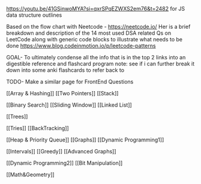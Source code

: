 
https://youtu.be/41GSinwoMYA?si=qxrSPqEZWXS2em76&t=2482 for JS data structure outlines

Based on the flow chart with Neetcode - https://neetcode.io/
Her is a brief breakdown and description of the 14 most used DSA related Qs on LeetCode along with generic code blocks to illustrate what needs to be done
https://www.blog.codeinmotion.io/p/leetcode-patterns

GOAL- To ultimately condense all the info that is in the top 2 links into an digestible reference and flashcard program
note: see if i can further break it down into some anki flashcards to refer back to

TODO- Make a similar page for FrontEnd Questions

[[Array & Hashing]]
[[Two Pointers]]
[[Stack]]

[[Binary Search]]
[[Sliding Window]]
[[Linked List]]

[[Trees]]

[[Tries]]
[[BackTracking]]

[[Heap & Priority Queue]]
[[Graphs]]
[[Dynamic Programming1]]

[[Intervals]]
[[Greedy]]
[[Advanced Graphs]]

[[Dynamic Programming2]]
[[Bit Manipulation]]

[[Math&Geometry]]